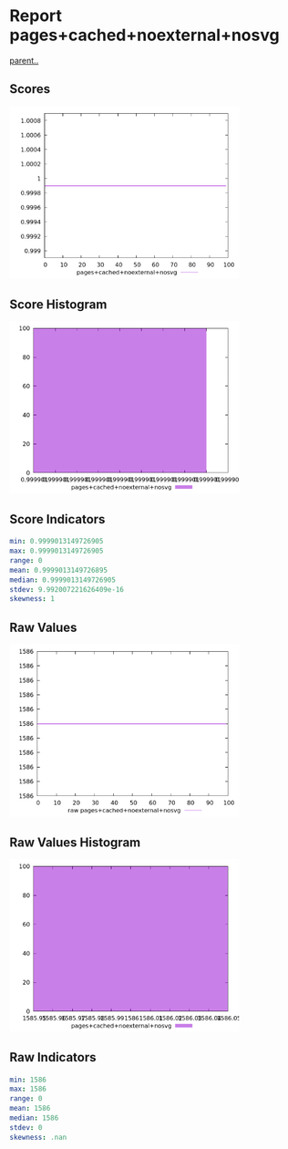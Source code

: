 # Report pages+cached+noexternal+nosvg

[parent..](./..)  


## Scores

![score](./score.png)  

## Score Histogram

![hist](./hist.png)  

## Score Indicators

```yaml
min: 0.9999013149726905
max: 0.9999013149726905
range: 0
mean: 0.9999013149726895
median: 0.9999013149726905
stdev: 9.992007221626409e-16
skewness: 1

```

## Raw Values

![raw](./raw.png)  

## Raw Values Histogram

![raw hist](./raw_hist.png)  

## Raw Indicators

```yaml
min: 1586
max: 1586
range: 0
mean: 1586
median: 1586
stdev: 0
skewness: .nan

```

<style>
  img {
    max-width: 80%;
  }
</style>
      
